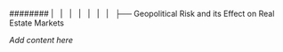 ######## |   |   |   |   |   |   |   ├── Geopolitical Risk and its Effect on Real Estate Markets

*Add content here*